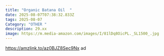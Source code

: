 ```yaml
---
title: "Organic Batana Oil  "
date: 2025-08-07T07:38:32.833Z
tags: 2025-08-07
Category: "OTHER "
description: 29.xx
image: https://m.media-amazon.com/images/I/81lDq8OicPL._SL1500_.jpg
---
```

https://amzlink.to/az0BJZ8Sec9Nx ad
